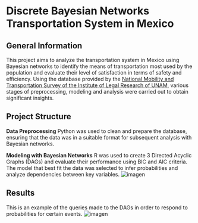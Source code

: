 # Discrete Bayesian Networks Transportation System in Mexico
## General Information
This project aims to analyze the transportation system in Mexico using Bayesian networks to identify the means of transportation most used by the population and evaluate their level of satisfaction in terms of safety and efficiency. Using the database provided by the [National Mobility and Transportation Survey of the Institute of Legal Research of UNAM](http://www.losmexicanos.unam.mx/movilidadytransporte/encuesta_nacional.html), various stages of preprocessing, modeling and analysis were carried out to obtain significant insights.

## Project Structure
**Data Preprocessing**
Python was used to clean and prepare the database, ensuring that the data was in a suitable format for subsequent analysis with Bayesian networks.

**Modeling with Bayesian Networks**
R was used to create 3 Directed Acyclic Graphs (DAGs) and evaluate their performance using BIC and AIC criteria. The model that best fit the data was selected to infer probabilities and analyze dependencies between key variables.
![imagen](https://github.com/user-attachments/assets/db992e37-08e6-4028-9d21-daa2997cc3e0)

## Results
This is an example of the queries made to the DAGs in order to respond to probabilities for certain events.
![imagen](https://github.com/user-attachments/assets/a76204b3-a387-4c47-8010-86211b0ec7ff)



